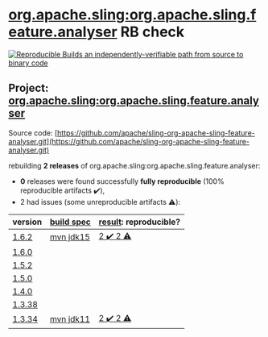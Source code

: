 [org.apache.sling:org.apache.sling.feature.analyser](https://search.maven.org/artifact/org.apache.sling/org.apache.sling.feature.analyser/) RB check
=======

[![Reproducible Builds](https://reproducible-builds.org/images/logos/rb.svg) an independently-verifiable path from source to binary code](https://reproducible-builds.org/)

## Project: [org.apache.sling:org.apache.sling.feature.analyser](https://search.maven.org/artifact/org.apache.sling/org.apache.sling.feature.analyser/)

Source code: [https://github.com/apache/sling-org-apache-sling-feature-analyser.git](https://github.com/apache/sling-org-apache-sling-feature-analyser.git)

rebuilding **2 releases** of org.apache.sling:org.apache.sling.feature.analyser:
- **0** releases were found successfully **fully reproducible** (100% reproducible artifacts :heavy_check_mark:),
- 2 had issues (some unreproducible artifacts :warning:):

| version | [build spec](BUILDSPEC.md) | [result](https://reproducible-builds.org/docs/jvm/): reproducible? |
| -- | --------- | ------ |
| [1.6.2](https://search.maven.org/artifact/org.apache.sling/org.apache.sling.feature.analyser/1.6.2/pom) | [mvn jdk15](org.apache.sling.feature.analyser-1.6.2.buildspec) | [2 :heavy_check_mark:  2 :warning:](org.apache.sling.feature.analyser-1.6.2.buildcompare) |
| [1.6.0](https://search.maven.org/artifact/org.apache.sling/org.apache.sling.feature.analyser/1.6.0/pom) | | |
| [1.5.2](https://search.maven.org/artifact/org.apache.sling/org.apache.sling.feature.analyser/1.5.2/pom) | | |
| [1.5.0](https://search.maven.org/artifact/org.apache.sling/org.apache.sling.feature.analyser/1.5.0/pom) | | |
| [1.4.0](https://search.maven.org/artifact/org.apache.sling/org.apache.sling.feature.analyser/1.4.0/pom) | | |
| [1.3.38](https://search.maven.org/artifact/org.apache.sling/org.apache.sling.feature.analyser/1.3.38/pom) | | |
| [1.3.34](https://search.maven.org/artifact/org.apache.sling/org.apache.sling.feature.analyser/1.3.34/pom) | [mvn jdk11](org.apache.sling.feature.analyser-1.3.34.buildspec) | [2 :heavy_check_mark:  2 :warning:](org.apache.sling.feature.analyser-1.3.34.buildcompare) |
